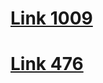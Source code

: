 # [Link 1009](https://leetcode.com/problems/complement-of-base-10-integer/)

# [Link 476](https://leetcode.com/problems/number-complement/)

